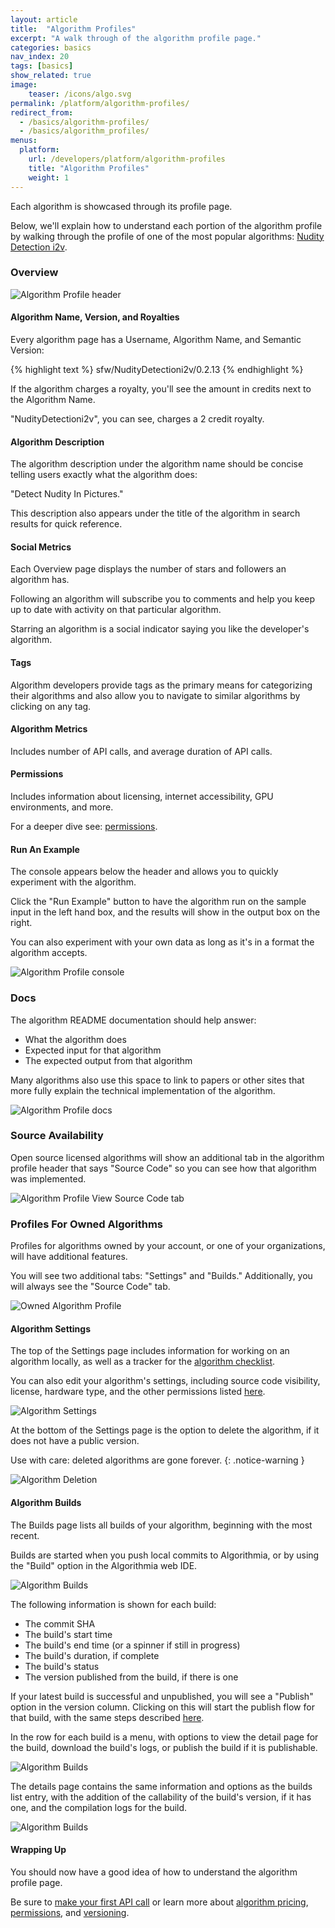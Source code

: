```yaml
---
layout: article
title:  "Algorithm Profiles"
excerpt: "A walk through of the algorithm profile page."
categories: basics
nav_index: 20
tags: [basics]
show_related: true
image:
    teaser: /icons/algo.svg
permalink: /platform/algorithm-profiles/
redirect_from:
  - /basics/algorithm-profiles/
  - /basics/algorithm_profiles/
menus:
  platform:
    url: /developers/platform/algorithm-profiles
    title: "Algorithm Profiles"
    weight: 1
---
```


Each algorithm is showcased through its profile page.

Below, we'll explain how to understand each portion of the algorithm profile by walking through the profile of one of the most popular algorithms: [Nudity Detection i2v](https://algorithmia.com/algorithms/sfw/NudityDetectioni2v).

### Overview

<img src="{{site.cdnurl}}{{site.baseurl}}/images/post_images/algorithm_profiles/header.png" alt="Algorithm Profile header" class="syn-image-responsive">

#### Algorithm Name, Version, and Royalties

Every algorithm page has a Username, Algorithm Name, and Semantic Version:

{% highlight text %}
sfw/NudityDetectioni2v/0.2.13
{% endhighlight %}

If the algorithm charges a royalty, you'll see the amount in credits next to the Algorithm Name.

"NudityDetectioni2v", you can see, charges a 2 credit royalty.

#### Algorithm Description

The algorithm description under the algorithm name should be concise telling users exactly what the algorithm does:

"Detect Nudity In Pictures."

This description also appears under the title of the algorithm in search results for quick reference.

#### Social Metrics

Each Overview page displays the number of stars and followers an algorithm has.

Following an algorithm will subscribe you to comments and help you keep up to date with activity on that particular algorithm.

Starring an algorithm is a social indicator saying you like the developer's algorithm.

#### Tags
Algorithm developers provide tags as the primary means for categorizing their algorithms and also allow you to navigate to similar algorithms by clicking on any tag.

#### Algorithm Metrics
Includes number of API calls, and average duration of API calls.

#### Permissions

Includes information about licensing, internet accessibility, GPU environments, and more.

For a deeper dive see: [permissions]({{site.baseurl}}/basics/permissions).

#### Run An Example

The console appears below the header and allows you to quickly experiment with the algorithm.

Click the "Run Example" button to have the algorithm run on the sample input in the left hand box, and the results will show in the output box on the right.

You can also experiment with your own data as long as it's in a format the algorithm accepts.

<img src="{{site.cdnurl}}{{site.baseurl}}/images/post_images/algorithm_profiles/console.png" alt="Algorithm Profile console" class="syn-image-responsive">

### Docs

The algorithm README documentation should help answer:

<div class="syn-body-1" markdown="1">

* What the algorithm does
* Expected input for that algorithm
* The expected output from that algorithm

</div>

Many algorithms also use this space to link to papers or other sites that more fully explain the technical implementation of the algorithm.

<img src="{{site.cdnurl}}{{site.baseurl}}/images/post_images/algorithm_profiles/description.png" alt="Algorithm Profile docs" class="syn-image-responsive">

### Source Availability

Open source licensed algorithms will show an additional tab in the algorithm profile header that says "Source Code" so you can see how that algorithm was implemented.

<img src="{{site.cdnurl}}{{site.baseurl}}/images/post_images/algorithm_profiles/viewsource.png" alt="Algorithm Profile View Source Code tab" class="syn-image-responsive">

### Profiles For Owned Algorithms

Profiles for algorithms owned by your account, or one of your organizations, will have additional features.

You will see two additional tabs: "Settings" and "Builds." Additionally, you will always see the "Source Code" tab.

<img src="{{site.cdnurl}}{{site.baseurl}}/images/post_images/algorithm_profiles/owned_algo_profile.png" alt="Owned Algorithm Profile" class="syn-image-responsive">

#### Algorithm Settings

The top of the Settings page includes information for working on an algorithm locally, as well as a tracker for the [algorithm checklist]({{site.baseurl}}/algorithm-development/algorithm-basics/algorithm-checklist).

You can also edit your algorithm's settings, including source code visibility, license, hardware type, and the other permissions listed [here]({{site.baseurl}}/platform/permissions).

<img src="{{site.cdnurl}}{{site.baseurl}}/images/post_images/algorithm_profiles/algo_settings.png" alt="Algorithm Settings" class="syn-image-responsive">

At the bottom of the Settings page is the option to delete the algorithm, if it does not have a public version.

Use with care: deleted algorithms are gone forever.
{: .notice-warning }

<img src="{{site.cdnurl}}{{site.baseurl}}/images/post_images/algorithm_profiles/delete_algo.png" alt="Algorithm Deletion" class="syn-image-responsive">

#### Algorithm Builds

The Builds page lists all builds of your algorithm, beginning with the most recent.

Builds are started when you push local commits to Algorithmia, or by using the "Build" option in the Algorithmia web IDE.

<img src="{{site.cdnurl}}{{site.baseurl}}/images/post_images/algorithm_profiles/algo_builds_list.png" alt="Algorithm Builds" class="syn-image-responsive">

The following information is shown for each build:

<div class="syn-body-1" markdown="1">

* The commit SHA
* The build's start time
* The build's end time (or a spinner if still in progress)
* The build's duration, if complete
* The build's status
* The version published from the build, if there is one

</div>

If your latest build is successful and unpublished, you will see a "Publish" option in the version column. Clicking on this will start the publish flow for that build, with the same steps described [here]({{site.baseurl}}/algorithm-development/algorithm-basics/your-first-algo#publish-your-algorithm).

In the row for each build is a menu, with options to view the detail page for the build, download the build's logs, or publish the build if it is publishable.

<img src="{{site.cdnurl}}{{site.baseurl}}/images/post_images/algorithm_profiles/algo_build_menu.png" alt="Algorithm Builds" class="syn-image-responsive">

The details page contains the same information and options as the builds list entry, with the addition of the callability of the build's version, if it has one, and the compilation logs for the build.

<img src="{{site.cdnurl}}{{site.baseurl}}/images/post_images/algorithm_profiles/algo_build_detail.png" alt="Algorithm Builds" class="syn-image-responsive">

#### Wrapping Up

You should now have a good idea of how to understand the algorithm profile page.

Be sure to [make your first API call]({{site.baseurl}}/getting-started) or learn more about [algorithm pricing]({{site.baseurl}}/pricing), [permissions]({{site.baseurl}}/basics/permissions), and [versioning]({{site.baseurl}}/basics/versioning).
